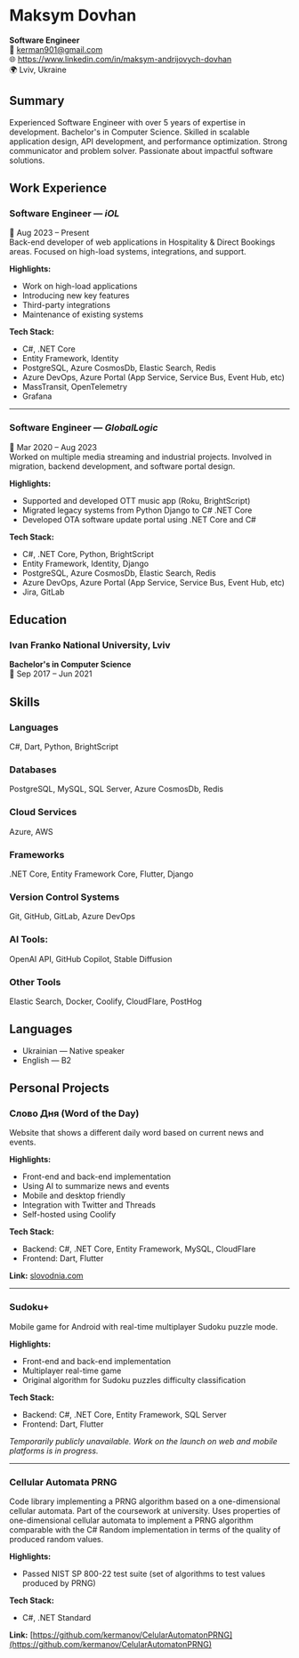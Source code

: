 
# Maksym Dovhan  
**Software Engineer**  
📧 kerman901@gmail.com  
🌐 https://www.linkedin.com/in/maksym-andrijovych-dovhan  
🌍 Lviv, Ukraine

## Summary  
Experienced Software Engineer with over 5 years of expertise in development. Bachelor's in Computer Science. Skilled in scalable application design, API development, and performance optimization. Strong communicator and problem solver. Passionate about impactful software solutions.

## Work Experience

### Software Engineer — *iOL*  
📅 Aug 2023 – Present  
Back-end developer of web applications in Hospitality & Direct Bookings areas. Focused on high-load systems, integrations, and support.

**Highlights:**
- Work on high-load applications
- Introducing new key features
- Third-party integrations
- Maintenance of existing systems

**Tech Stack:**
- C#, .NET Core
- Entity Framework, Identity
- PostgreSQL, Azure CosmosDb, Elastic Search, Redis
- Azure DevOps, Azure Portal (App Service, Service Bus, Event Hub, etc)
- MassTransit, OpenTelemetry
- Grafana

---

### Software Engineer — *GlobalLogic*  
📅 Mar 2020 – Aug 2023  
Worked on multiple media streaming and industrial projects. Involved in migration, backend development, and software portal design.

**Highlights:**
- Supported and developed OTT music app (Roku, BrightScript)  
- Migrated legacy systems from Python Django to C# .NET Core  
- Developed OTA software update portal using .NET Core and C#  

**Tech Stack:**
- C#, .NET Core, Python, BrightScript
- Entity Framework, Identity, Django
- PostgreSQL, Azure CosmosDb, Elastic Search, Redis
- Azure DevOps, Azure Portal (App Service, Service Bus, Event Hub, etc)
- Jira, GitLab

## Education

### Ivan Franko National University, Lviv  
**Bachelor's in Computer Science**  
📅 Sep 2017 – Jun 2021

## Skills

### Languages  
C#, Dart, Python, BrightScript

### Databases  
PostgreSQL, MySQL, SQL Server, Azure CosmosDb, Redis  

### Cloud Services  
Azure, AWS  

### Frameworks  
.NET Core, Entity Framework Core, Flutter, Django  

### Version Control Systems  
Git, GitHub, GitLab, Azure DevOps

### AI Tools:
OpenAI API, GitHub Copilot, Stable Diffusion

### Other Tools  
Elastic Search, Docker, Coolify, CloudFlare, PostHog  

## Languages  
- Ukrainian — Native speaker  
- English — B2  

## Personal Projects

### Слово Дня (Word of the Day)
Website that shows a different daily word based on current news and events.  

**Highlights:**
- Front-end and back-end implementation  
- Using AI to summarize news and events  
- Mobile and desktop friendly
- Integration with Twitter and Threads  
- Self-hosted using Coolify

**Tech Stack:**
- Backend: C#, .NET Core, Entity Framework, MySQL, CloudFlare
- Frontend: Dart, Flutter

**Link:** [slovodnia.com](https://slovodnia.com)

---

### Sudoku+
Mobile game for Android with real-time multiplayer Sudoku puzzle mode.  

**Highlights:**
- Front-end and back-end implementation  
- Multiplayer real-time game
- Original algorithm for Sudoku puzzles difficulty classification

**Tech Stack:**
- Backend: C#, .NET Core, Entity Framework, SQL Server
- Frontend: Dart, Flutter

*Temporarily publicly unavailable. Work on the launch on web and mobile platforms is in progress.*

---

### Cellular Automata PRNG
Code library implementing a PRNG algorithm based on a one-dimensional cellular automata.
Part of the coursework at university. Uses properties of one-dimensional cellular automata
to implement a PRNG algorithm comparable with the C# Random implementation in terms of the quality of
produced random values.

**Highlights:**
- Passed NIST SP 800-22 test suite (set of algorithms to test values produced by PRNG)

**Tech Stack:**
- C#, .NET Standard

**Link:** [https://github.com/kermanov/CelularAutomatonPRNG](https://github.com/kermanov/CelularAutomatonPRNG)
